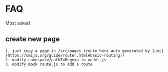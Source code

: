 # FAQ

Most asked

## create new page

    1. just copy a page in /src/pages (route here auto generated by [umi](https://umijs.org/guide/router.html#basic-routing))
    2. modify namespace/pathToRegexp in model.js
    3. modify mock route.js to add a route